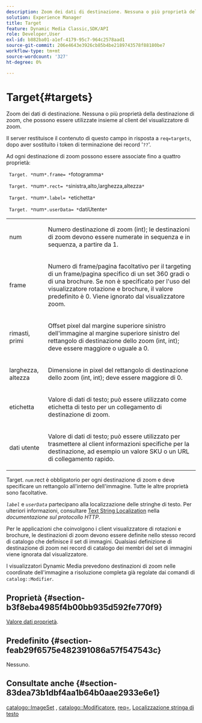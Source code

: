 ```yaml
---
description: Zoom dei dati di destinazione. Nessuna o più proprietà della destinazione di zoom, che possono essere utilizzate insieme al client del visualizzatore di zoom.
solution: Experience Manager
title: Target
feature: Dynamic Media Classic,SDK/API
role: Developer,User
exl-id: b882ba01-a1ef-4179-95c7-964c2578aad1
source-git-commit: 206e4643e3926cb85b4be2189743578f88180be7
workflow-type: tm+mt
source-wordcount: '327'
ht-degree: 0%

---
```


# Target{#targets}

Zoom dei dati di destinazione. Nessuna o più proprietà della destinazione di zoom, che possono essere utilizzate insieme al client del visualizzatore di zoom.

Il server restituisce il contenuto di questo campo in risposta a `req=targets`, dopo aver sostituito i token di terminazione dei record &#39;`??`&#39;.

Ad ogni destinazione di zoom possono essere associate fino a quattro proprietà:

` Target. *`num`*.frame= *`fotogramma`*`

` Target. *`num`*.rect= *`sinistra,alto,larghezza,altezza`*`

` Target. *`num`*.label= *`etichetta`*`

` Target. *`num`*.userData= *`datiUtente`*`

<table id="simpletable_4C20157A7A444DEB9959B335CAFBAEC8"> 
 <tr class="strow"> 
  <td class="stentry"> <p> <span class="codeph"> <span class="varname"> num </span> </span> </p> </td> 
  <td class="stentry"> <p>Numero destinazione di zoom (int); le destinazioni di zoom devono essere numerate in sequenza e in sequenza, a partire da 1. </p> </td> 
 </tr> 
 <tr class="strow"> 
  <td class="stentry"> <p> <span class="codeph"> <span class="varname"> frame </span> </span> </p> </td> 
  <td class="stentry"> <p>Numero di frame/pagina facoltativo per il targeting di un frame/pagina specifico di un set 360 gradi o di una brochure. Se non è specificato per l'uso del visualizzatore rotazione e brochure, il valore predefinito è 0. Viene ignorato dal visualizzatore zoom. </p> </td> 
 </tr> 
 <tr class="strow"> 
  <td class="stentry"> <p> <span class="codeph"> <span class="varname"> rimasti, primi </span> </span> </p> </td> 
  <td class="stentry"> <p>Offset pixel dal margine superiore sinistro dell'immagine al margine superiore sinistro del rettangolo di destinazione dello zoom (int, int); deve essere maggiore o uguale a 0. </p> </td> 
 </tr> 
 <tr class="strow"> 
  <td class="stentry"> <p> <span class="codeph"> <span class="varname"> larghezza, altezza </span> </span> </p> </td> 
  <td class="stentry"> <p>Dimensione in pixel del rettangolo di destinazione dello zoom (int, int); deve essere maggiore di 0. </p> </td> 
 </tr> 
 <tr class="strow"> 
  <td class="stentry"> <p> <span class="codeph"> <span class="varname"> etichetta </span> </span> </p> </td> 
  <td class="stentry"> <p>Valore di dati di testo; può essere utilizzato come etichetta di testo per un collegamento di destinazione di zoom. </p> </td> 
 </tr> 
 <tr class="strow"> 
  <td class="stentry"> <p> <span class="codeph"> <span class="varname"> dati utente </span> </span> </p> </td> 
  <td class="stentry"> <p>Valore di dati di testo; può essere utilizzato per trasmettere al client informazioni specifiche per la destinazione, ad esempio un valore SKU o un URL di collegamento rapido. </p> </td> 
 </tr> 
</table>

Target. *`num`*.rect è obbligatorio per ogni destinazione di zoom e deve specificare un rettangolo all&#39;interno dell&#39;immagine. Tutte le altre proprietà sono facoltative.

*`label`* e *`userData`* partecipano alla localizzazione delle stringhe di testo. Per ulteriori informazioni, consultare [Text String Localization](/help/aem-is-ir-api/is-api/http-ref/image-serving-api-ref/c-http-protocol-reference/c-syntax-and-features/r-text-string-localization.md) nella *documentazione sul protocollo HTTP*.

Per le applicazioni che coinvolgono i client visualizzatore di rotazioni e brochure, le destinazioni di zoom devono essere definite nello stesso record di catalogo che definisce il set di immagini. Qualsiasi definizione di destinazione di zoom nei record di catalogo dei membri del set di immagini viene ignorata dal visualizzatore.

I visualizzatori Dynamic Media prevedono destinazioni di zoom nelle coordinate dell&#39;immagine a risoluzione completa già regolate dai comandi di `catalog::Modifier`.

## Proprietà {#section-b3f8eba4985f4b00bb935d592fe770f9}

[Valore dati proprietà](/help/aem-is-ir-api/is-api/image-catalog/image-serving-api-ref/c-image-catalog-reference/c-overview/c-common-data-types/r-property-data.md).

## Predefinito {#section-feab29f6575e482391086a57f547543c}

Nessuno.

## Consultate anche {#section-83dea73b1dbf4aa1b64b0aae2933e6e1}

[catalogo::ImageSet](../../../../../../is-api/image-catalog/image-serving-api-ref/c-image-catalog-reference/c-image-svg-data-reference/c-image-data-reference/r-imageset-cat.md#reference-4764d347afd64afdaede9a74c7565256) , [catalogo::Modificatore](../../../../../../is-api/image-catalog/image-serving-api-ref/c-image-catalog-reference/c-image-svg-data-reference/c-image-data-reference/r-modifier-cat.md#reference-d2c6884b3a2248fab81a112d27969834), [req=](/help/aem-is-ir-api/is-api/http-ref/image-serving-api-ref/c-http-protocol-reference/c-command-reference/r-req/r-req.md), [Localizzazione stringa di testo](/help/aem-is-ir-api/is-api/http-ref/image-serving-api-ref/c-http-protocol-reference/c-syntax-and-features/r-text-string-localization.md)
